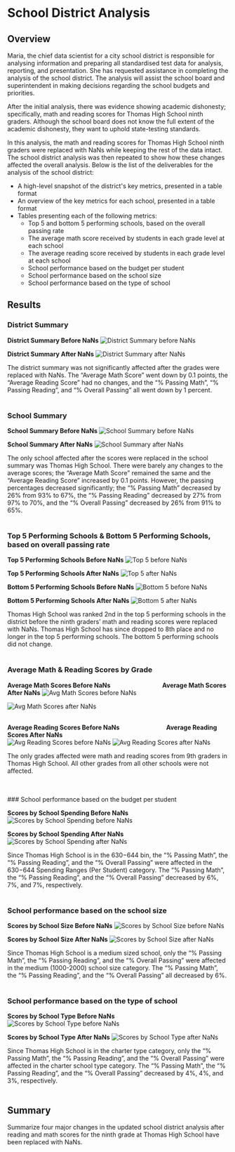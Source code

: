 # School District Analysis

## Overview

Maria, the chief data scientist for a city school district is responsible for analysing information and preparing all standardised test data for analysis, reporting, and presentation. She has requested assistance in completing the analysis of the school district. The analysis will assist the school board and superintendent in making decisions regarding the school budgets and priorities.

After the initial analysis, there was evidence showing academic dishonesty; specifically, math and reading scores for Thomas High School ninth graders. Although the school board does not know the full extent of the academic dishonesty, they want to uphold state-testing standards. 

In this analysis, the math and reading scores for Thomas High School ninth graders were replaced with NaNs while keeping the rest of the data intact. The school district analysis was then repeated to show how these changes affected the overall analysis. Below is the list of the deliverables for the analysis of the school district:
-	A high-level snapshot of the district's key metrics, presented in a table format
-	An overview of the key metrics for each school, presented in a table format
-	Tables presenting each of the following metrics:
    -	Top 5 and bottom 5 performing schools, based on the overall passing rate
    -	The average math score received by students in each grade level at each school
    -   The average reading score received by students in each grade level at each school
    -	School performance based on the budget per student
    -	School performance based on the school size 
    -	School performance based on the type of school


## Results

### District Summary

**District Summary Before NaNs**
![District Summary before NaNs](resources/DistrictSummary_beforeNaNs.PNG)

**District Summary After NaNs**
![District Summary after NaNs](resources/DistrictSummary_afterNaNs.PNG)

The district summary was not significantly affected after the grades were replaced with NaNs. The “Average Math Score” went down by 0.1 points, the “Average Reading Score” had no changes, and the “% Passing Math”, “% Passing Reading”, and “% Overall Passing” all went down by 1 percent.
<br>
<br>
### School Summary

**School Summary Before NaNs**
![School Summary before NaNs](resources/SchoolSummary_beforeNaNs.PNG)

**School Summary After NaNs**
![School Summary after NaNs](resources/SchoolSummary_afterNaNs.PNG)

The only school affected after the scores were replaced in the school summary was Thomas High School. There were barely any changes to the average scores; the “Average Math Score” remained the same and the “Average Reading Score” increased by 0.1 points. However, the passing percentages decreased significantly; the “% Passing Math” decreased by 26% from 93% to 67%, the “% Passing Reading” decreased by 27% from 97% to 70%, and the “% Overall Passing” decreased by 26% from 91% to 65%.
<br>
<br>
### Top 5 Performing Schools & Bottom 5 Performing Schools, based on overall passing rate

**Top 5 Performing Schools Before NaNs**
![Top 5 before NaNs](resources/Top5Schools_beforeNaNs.PNG)

**Top 5 Performing Schools After NaNs**
![Top 5 after NaNs](resources/Top5Schools_afterNaNs.PNG)

**Bottom 5 Performing Schools Before NaNs**
![Bottom 5 before NaNs](resources/Bottom5Schools_beforeNaNs.PNG)

**Bottom 5 Performing Schools After NaNs**
![Bottom 5 after NaNs](resources/Bottom5Schools_afterNaNs.PNG)

Thomas High School was ranked 2nd in the top 5 performing schools in the district before the ninth graders’ math and reading scores were replaced with NaNs. Thomas High School has since dropped to 8th place and no longer in the top 5 performing schools. The bottom 5 performing schools did not change.
<br>
<br>
### Average Math & Reading Scores by Grade

**Average Math Scores Before NaNs**                              **Average Math Scores After NaNs**
![Avg Math Scores before NaNs](resources/AvgMathScoresByGrade_beforeNaNs.PNG)


![Avg Math Scores after NaNs](resources/AvgMathScoresByGrade_afterNaNs.PNG)
<br>
<br>

**Average Reading Scores Before NaNs**                           **Average Reading Scores After NaNs**<br>
![Avg Reading Scores before NaNs](resources/AvgReadingScoresByGrade_beforeNaNs.PNG)
![Avg Reading Scores after NaNs](resources/AvgReadingScoresByGrade_afterNaNs.PNG)
<br>

The only grades affected were math and reading scores from 9th graders in Thomas High School. All other grades from all other schools were not affected.

<br>
<br>
### School performance based on the budget per student

**Scores by School Spending Before NaNs**
![Scores by School Spending before NaNs](resources/ScoresBySchoolSpending_beforeNaNs.PNG)

**Scores by School Spending After NaNs**
![Scores by School Spending after NaNs](resources/ScoresBySchoolSpending_afterNaNs.PNG)

Since Thomas High School is in the $630-$644 bin, the “% Passing Math”, the “% Passing Reading”, and the “% Overall Passing” were affected in the $630-$644 Spending Ranges (Per Student) category. The “% Passing Math”, the “% Passing Reading”, and the “% Overall Passing” decreased by 6%, 7%, and 7%, respectively.
<br>
<br>
### School performance based on the school size
**Scores by School Size Before NaNs**
![Scores by School Size before NaNs](resources/ScoresBySchoolSize_beforeNaNs.PNG)

**Scores by School Size After NaNs**
![Scores by School Size after NaNs](resources/ScoresBySchoolSize_afterNaNs.PNG)

Since Thomas High School is a medium sized school, only the “% Passing Math”, the “% Passing Reading”, and the “% Overall Passing” were affected in the medium (1000-2000) school size category. The “% Passing Math”, the “% Passing Reading”, and the “% Overall Passing” all decreased by 6%.
<br>
<br>
### School performance based on the type of school
**Scores by School Type Before NaNs**
![Scores by School Type before NaNs](resources/ScoresBySchoolType_beforeNaNs.PNG)

**Scores by School Type After NaNs**
![Scores by School Type after NaNs](resources/ScoresBySchoolType_afterNaNs.PNG)

Since Thomas High School is in the charter type category, only the “% Passing Math”, the “% Passing Reading”, and the “% Overall Passing” were affected in the charter school type category. The “% Passing Math”, the “% Passing Reading”, and the “% Overall Passing” decreased by 4%, 4%, and 3%, respectively.
<br>
<br>
## Summary
Summarize four major changes in the updated school district analysis after reading and math scores for the ninth grade at Thomas High School have been replaced with NaNs.



